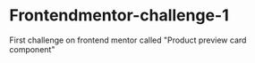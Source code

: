 # Frontendmentor-challenge-1
First challenge on frontend mentor called "Product preview card component"
